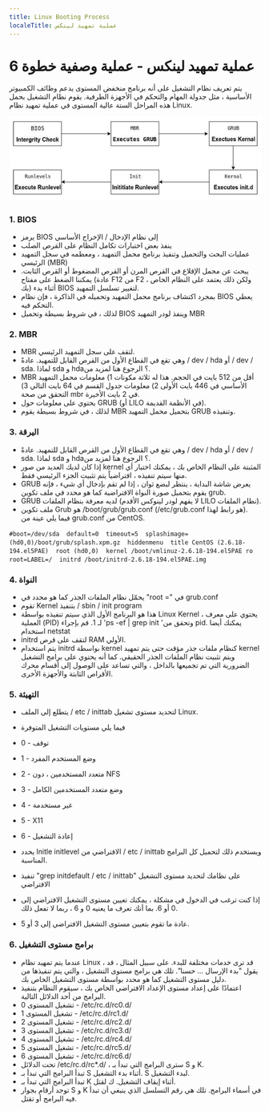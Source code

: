 ```yaml
---
title: Linux Booting Process
localeTitle: عملية تمهيد لينكس
---
```

# عملية تمهيد لينكس - عملية وصفية خطوة 6

يتم تعريف نظام التشغيل على أنه برنامج منخفض المستوى يدعم وظائف الكمبيوتر الأساسية ، مثل جدولة المهام والتحكم في الأجهزة الطرفية. يقوم نظام التشغيل بحمل هذه المراحل الستة عالية المستوى في عملية تمهيد نظام Linux.

![خطوات](https://raw.githubusercontent.com/Ayushverma8/tech-interview-handbook/master/LinuxBootingProcess.jpg)

### 1\. BIOS

*   يرمز BIOS إلى نظام الإدخال / الإخراج الأساسي
*   ينفذ بعض اختبارات تكامل النظام على القرص الصلب
*   عمليات البحث والتحميل وتنفيذ برنامج محمل التمهيد ، ومعظمه في سجل التمهيد الرئيسي (MBR)
*   يبحث عن محمل الإقلاع في القرص المرن أو القرص المضغوط أو القرص الثابت. يمكننا الضغط على مفتاح (عادة F12 من F2 ، ولكن ذلك يعتمد على النظام الخاص بك) أثناء بدء BIOS لتغيير تسلسل التمهيد.
*   بمجرد اكتشاف برنامج محمل التمهيد وتحميله في الذاكرة ، فإن نظام BIOS يعطي التحكم فيه.
*   لذلك ، في شروط بسيطة وتحميل BIOS وينفذ لودر التمهيد MBR

### 2\. MBR

*   MBR لتقف على سجل التمهيد الرئيسي.
*   وهي تقع في القطاع الأول من القرص القابل للتمهيد. عادةً / dev / hda أو / dev / sda. لماذا sda و hda؟ الرجوع هنا لمزيد من.
*   MBR أقل من 512 بايت في الحجم. هذا له ثلاثة مكونات 1) معلومات محمل التمهيد الأساسي في 446 بايت الأولى 2) معلومات جدول القسم في 64 بايت التالي 3) التحقق من صحة mbr في 2 بايت الأخيرة.
*   يحتوي على معلومات حول GRUB (أو LILO في الأنظمة القديمة).
*   لذلك ، في شروط بسيطة يقوم MBR بتحميل محمل التمهيد GRUB وتنفيذه.

### 3\. اليرقة

*   وهي تقع في القطاع الأول من القرص القابل للتمهيد. عادةً / dev / hda أو / dev / sda. لماذا sda و hda؟ الرجوع هنا لمزيد من.
*   إذا كان لديك العديد من صور kernel المثبتة على النظام الخاص بك ، يمكنك اختيار أي منها سيتم تنفيذه ، افتراضياً يتم تثبيت الجزء الرئيسي فقط.
*   GRUB يعرض شاشة البداية ، ينتظر لبضع ثوان ، إذا لم تقم بإدخال أي شيء ، فإنه يقوم بتحميل صورة النواة الافتراضية كما هو محدد في ملف تكوين grub.
*   GRUB لديه معرفة بنظام الملفات (لا يفهم لودر لينوكس الأقدم LILO نظام الملفات).
*   ملف تكوين Grub هو /boot/grub/grub.conf (/etc/grub.conf هو رابط لهذا). فيما يلي عينة من grub.conf من CentOS.

 `#boot=/dev/sda 
 default=0 
 timeout=5 
 splashimage=(hd0,0)/boot/grub/splash.xpm.gz 
 hiddenmenu 
 title CentOS (2.6.18-194.el5PAE) 
          root (hd0,0) 
          kernel /boot/vmlinuz-2.6.18-194.el5PAE ro root=LABEL=/ 
          initrd /boot/initrd-2.6.18-194.el5PAE.img 
` 

### 4\. النواة

*   يحمّل نظام الملفات الجذر كما هو محدد في "root =" في grub.conf
*   تقوم Kernel بتنفيذ / sbin / init program
*   هذا هو البرنامج الأول الذي سيتم تنفيذه بواسطة Linux Kernel ، يحتوي على معرف العملية (PID) لـ 1. قم بإجراء 'ps -ef | grep init 'وتحقق من pid. يمكنك أيضا استخدام netstat
*   initrd لتقف على قرص RAM الأولي.
*   يتم استخدام initrd بواسطة kernel كنظام ملفات جذر مؤقت حتى يتم تمهيد kernel ويتم تثبيت نظام الملفات الجذر الحقيقي. كما أنه يحتوي على برامج التشغيل الضرورية التي تم تجميعها بالداخل ، والتي تساعد على الوصول إلى أقسام محرك الأقراص الثابتة والأجهزة الأخرى.

### 5\. التهيئة

*   يتطلع إلى الملف / etc / inittab لتحديد مستوى تشغيل Linux.
    
*   فيما يلي مستويات التشغيل المتوفرة
    
*   0 - توقف
    
*   1 - وضع المستخدم المفرد
    
*   2 - متعدد المستخدمين ، دون NFS
    
*   3 - وضع متعدد المستخدمين الكامل
    
*   4 - غير مستخدمة
    
*   5 - X11
    
*   6 - إعادة التشغيل
    
*   يحدد Initle initlevel الافتراضي من / etc / inittab ويستخدم ذلك لتحميل كل البرامج المناسبة.
    
*   تنفيذ "grep initdefault / etc / inittab" على نظامك لتحديد مستوى التشغيل الافتراضي
    
*   إذا كنت ترغب في الدخول في مشكلة ، يمكنك تعيين مستوى التشغيل الافتراضي إلى 0 أو 6. بما أنك تعرف ما يعنيه 0 و 6 ، ربما لا تفعل ذلك.
    
*   عادة ما تقوم بتعيين مستوى التشغيل الافتراضي إلى 3 أو 5.
    

### 6\. برامج مستوى التشغيل

*   عندما يتم تمهيد نظام Linux ، قد ترى خدمات مختلفة للبدء. على سبيل المثال ، قد يقول "بدء الإرسال ... حسنا". تلك هي برامج مستوى التشغيل ، والتي يتم تنفيذها من دليل مستوى التشغيل كما هو محدد بواسطة مستوى التشغيل الخاص بك.
*   اعتمادًا على إعداد مستوى الإعداد الافتراضي الخاص بك ، سيقوم النظام بتنفيذ البرامج من أحد الدلائل التالية.
*   تشغيل المستوى 0 - /etc/rc.d/rc0.d/
*   تشغيل المستوى 1 - /etc/rc.d/rc1.d/
*   تشغيل المستوى 2 - /etc/rc.d/rc2.d/
*   تشغيل المستوى 3 - /etc/rc.d/rc3.d/
*   تشغيل المستوى 4 - /etc/rc.d/rc4.d/
*   تشغيل المستوى 5 - /etc/rc.d/rc5.d/
*   تشغيل المستوى 6 - /etc/rc.d/rc6.d/
*   تحت الدلائل /etc/rc.d/rc\*.d/ ، سترى البرامج التي تبدأ بـ S و K.
*   تبدأ البرامج التي تبدأ بـ S أثناء بدء التشغيل. S لبدء التشغيل.
*   تبدأ البرامج التي تبدأ بـ K أثناء إيقاف التشغيل. ك لقتل.
*   توجد أرقام بجوار S و K في أسماء البرامج. تلك هي رقم التسلسل الذي ينبغي أن تبدأ فيه البرامج أو تقتل.